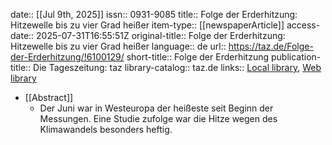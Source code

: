 date:: [[Jul 9th, 2025]]
issn:: 0931-9085
title:: Folge der Erderhitzung: Hitzewelle bis zu vier Grad heißer
item-type:: [[newspaperArticle]]
access-date:: 2025-07-31T16:55:51Z
original-title:: Folge der Erderhitzung: Hitzewelle bis zu vier Grad heißer
language:: de
url:: https://taz.de/Folge-der-Erderhitzung/!6100129/
short-title:: Folge der Erderhitzung
publication-title:: Die Tageszeitung: taz
library-catalog:: taz.de
links:: [Local library](zotero://select/library/items/CNVX33Q3), [Web library](https://www.zotero.org/users/46463/items/CNVX33Q3)

- [[Abstract]]
	- Der Juni war in Westeuropa der heißeste seit Beginn der Messungen. Eine Studie zufolge war die Hitze wegen des Klimawandels besonders heftig.